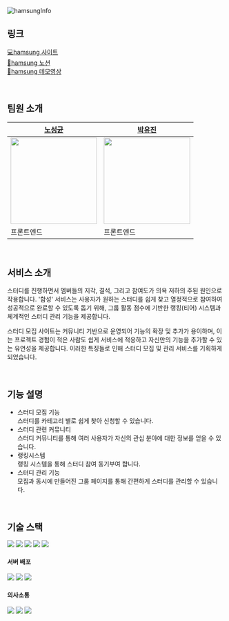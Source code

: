 
![hamsungInfo](https://github.com/user-attachments/assets/0bf3b7f7-a023-4b4a-a6cc-343cf8b18ea9)

## 링크

[💻hamsung 사이트](https://youtu.be/7vShzHDJooo)<br>
[📔hamsung 노션](https://educated-eggplant-a88.notion.site/a80b0466baa84367ab63f50015ab11b8)<br>
[🎥hamsung 데모영상](https://www.youtube.com/watch?v=7vShzHDJooo)

<br>

## 팀원 소개
|[노성균](https://github.com/RohSungKyun)|[박유진](https://github.com/pkyujin)|
|----|---|
|<img src="https://github.com/user-attachments/assets/b6949782-5f9e-4905-8e6f-96d102063c53" width=200px height=200px />|<img src="https://github.com/user-attachments/assets/edd6507f-9765-46a0-8c14-dc1fdde0e208" width=200px height=200px/>|
|프론트엔드|프론트엔드|

<br>

## 서비스 소개
스터디를 진행하면서 멤버들의 지각, 결석, 그리고 참여도가 의욕 저하의 주된 원인으로 작용합니다. '함성' 서비스는 사용자가 원하는 스터디를 쉽게 찾고 열정적으로 참여하여 성공적으로 완료할 수 있도록 돕기 위해, 그룹 활동 점수에 기반한 랭킹(티어) 시스템과 체계적인 스터디 관리 기능을 제공합니다. 

스터디 모집 사이트는 커뮤니티 기반으로 운영되어 기능의 확장 및 추가가 용이하며, 이는 프로젝트 경험이 적은 사람도 쉽게 서비스에 적응하고 자신만의 기능을 추가할 수 있는 유연성을 제공합니다. 이러한 특징들로 인해 스터디 모집 및 관리 서비스를 기획하게 되었습니다.



<br>


## 기능 설명

- 스터디 모집 기능   
  스터디를 카테고리 별로 쉽게 찾아 신청할 수 있습니다.
- 스터디 관련 커뮤니티<br>
  스터디 커뮤니티를 통해 여러 사용자가 자신의 관심 분야에 대한 정보를 얻을 수 있습니다.
- 랭킹시스템   
  랭킹 시스템을 통해 스터디 참여 동기부여 합니다.
- 스터디 관리 기능   
  모집과 동시에 만들어진 그룹 페이지를 통해 간편하게 스터디를 관리할 수 있습니다.




<br>

## 기술 스택
<img src="https://img.shields.io/badge/JavaScript-F7DF1E?style=flat-square&logo=javascript&logoColor=white"/> <img src="https://img.shields.io/badge/React-61DAFB?style=flat-square&logo=react&logoColor=white"/> <img src="https://img.shields.io/badge/Redux-764ABC?style=flat-square&logo=redux&logoColor=white"/> <img src="https://img.shields.io/badge/styledcomponents-DB7093?style=flat-square&logo=styledcomponents&logoColor=white"/> <img src="https://img.shields.io/badge/css3-1572B6?style=flat-square&logo=css3&logoColor=white"/>


#### 서버 배포
<img src="https://img.shields.io/badge/vercel-000000?style=for-the-badge&logo=vercel&logoColor=white"/> <img src="https://img.shields.io/badge/amazonroute53-8C4FFF?style=for-the-badge&logo=amazonroute53&logoColor=white"/> 
<img src="https://img.shields.io/badge/GithubActions-2088FF?style=for-the-badge&logo=githubactions&logoColor=white"/>

#### 의사소통
<img src="https://img.shields.io/badge/Notion-000000?style=for-the-badge&logo=notion&logoColor=white"/> <img src="https://img.shields.io/badge/github-181717?style=for-the-badge&logo=github&logoColor=white"/>
<img src="https://img.shields.io/badge/discord-5865F2?style=for-the-badge&logo=discord&logoColor=white"/>

